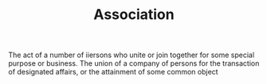 ---
title: Association
letter: A
permalink: "/definitions/association.html"
body: The act of a number of iiersons who unite or join together for some special
  purpose or business. The union of a company of persons for the transaction of designated
  affairs, or the attainment of some common object
published_at: '2018-07-07'
source: Black's Law Dictionary
layout: post
---